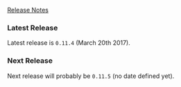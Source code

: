 [Release Notes](https://github.com/Haufe-Lexware/wicked.haufe.io/blob/master/doc/release-notes.md)

### Latest Release

Latest release is `0.11.4` (March 20th 2017).

### Next Release

Next release will probably be `0.11.5` (no date defined yet).
